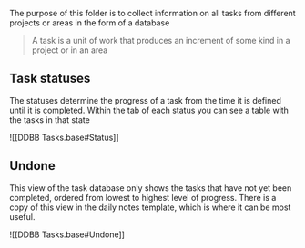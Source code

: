 The purpose of this folder is to collect information on all tasks from different projects or areas in the form of a database

> A task is a unit of work that produces an increment of some kind in a project or in an area

## Task statuses

The statuses determine the progress of a task from the time it is defined until it is completed. Within the tab of each status you can see a table with the tasks in that state

![[DDBB Tasks.base#Status]]

## Undone

This view of the task database only shows the tasks that have not yet been completed, ordered from lowest to highest level of progress. There is a copy of this view in the daily notes template, which is where it can be most useful.

![[DDBB Tasks.base#Undone]]